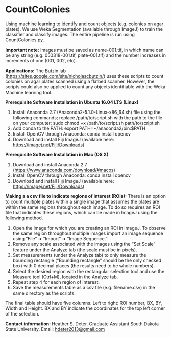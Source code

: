 # CountColonies
Using machine learning to identify and count objects (e.g. colonies on agar plates). We use Weka Segmentation (available through ImageJ) to train the classifier and classify images. The entire pipeline is run using CountColonies.py.

**Important note:** Images must be saved as name-001.tif, in which name can be any string (e.g. 050318-001.tif, plate-001.tif) and the number increases in increments of one (001, 002, etc).

**Applications:**
The Butzin lab (https://sites.google.com/site/nicholascbutzin/) uses these scripts to count colonies on agar plates scanned using a flatbed scanner. However, the scripts could also be applied to count any objects identifiable with the Weka Machine learning tool. 

**Prerequisite Software Installation in Ubuntu 16.04 LTS (Linux)**
1.	Install Anaconda 2.7 (Anaconda2-5.1.0-Linux-x86_64.sh) file using the following commands; replace /path/to/script.sh with the path to the file on your computer: sudo chmod +x /path/to/script.sh path/to/script.sh
2.	Add conda to the PATH: export PATH=~/anaconda2/bin:$PATH
3.	Install OpenCV through Anaconda: conda install opencv
4.	Download and install Fiji ImageJ (available here: https://imagej.net/Fiji/Downloads)

**Prerequisite Software Installation in Mac (OS X)**
1.	Download and install Anaconda 2.7 (https://www.anaconda.com/download/#macos)
2.	Install OpenCV through Anaconda: conda install opencv
3.	Download and install Fiji ImageJ (available here: https://imagej.net/Fiji/Downloads)

**Making a a csv file to indicate regions of interest (ROIs):**
There is an option to count multiple plates within a single image that assumes the plates are within the same regions throughout each image. To do so requires an ROI file that indicates these regions, which can be made in ImageJ using the following method.
1.	Open the image for which you are creating an ROI in ImageJ. To observe the same region throughout multiple images import an image sequence using “File” ➔ “Import” ➔ “Image Sequence.”
2.	Remove any scale associated with the images using the “Set Scale” feature under the Analyze tab (the scale must be in pixels).
3.	Set measurements (under the Analyze tab) to only measure the bounding rectangle (“Bounding rectangle” should be the only checked box) with 0 decimal places (the results need to be whole numbers). 
4.	Select the desired region with the rectangular selection tool and use the Measure tool (Ctrl+M), located in the Analyze tab.
5.	Repeat step 4 for each region of interest.
6.	Save the measurements table as a csv file (e.g. filename.csv) in the same directory as the scripts. 

The final table should have five columns. Left to right: ROI number, BX, BY, Width and Height. BX and BY indicate the coordinates for the top left corner of the selection.

**Contact information:**
Heather S. Deter. Graduate Assistant South Dakota State University. Email: hdeter2013@gmail.com

